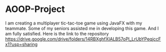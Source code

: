 # AOOP-Project

I am creating a multiplayer tic-tac-toe game using JavaFX with my teammate. Some of my seniors
assisted me in developing this game. And I am fully satisfied.
Here is the link to the repository
https://drive.google.com/drive/folders/14RBXghfXIALB57oPl_LrUbYPeqjccFx1?usp=sharing
